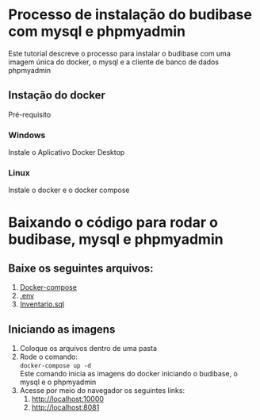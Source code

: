 # Processo de instalação do budibase com mysql e phpmyadmin 
Este tutorial descreve o processo para instalar o budibase com uma imagem única do docker, o mysql e a cliente de banco de dados phpmyadmin

## Instação do docker
 Pré-requisito 
 ### Windows 
  Instale o Aplicativo Docker Desktop
 ### Linux 
  Instale o docker e o docker compose

# Baixando o código para rodar o budibase, mysql e phpmyadmin
  ## Baixe os  seguintes arquivos:
  1. [Docker-compose](https://raw.githubusercontent.com/felipefo/budibase/main/docker-compose.yaml)
  2. [.env](https://raw.githubusercontent.com/felipefo/budibase/main/.env)
  3. [Inventario.sql](https://raw.githubusercontent.com/felipefo/budibase/main/inventario.sql)

  ## Iniciando as imagens 
  1. Coloque os arquivos dentro de uma pasta
  2. Rode o comando:  
     ``` docker-compose up -d ```  
     Este comando inicia as imagens do docker iniciando  o budibase, o mysql e o phpmyadmin
  3. Acesse por meio do navegador os seguintes links:
     1.  [http://localhost:10000](http://localhost:10000)
     2. [http://localhost:8081](http://localhost:8081)
     


